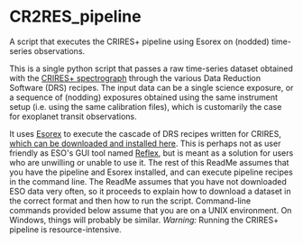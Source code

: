 # CR2RES_pipeline
A script that executes the CRIRES+ pipeline using Esorex on (nodded) time-series observations.


This is a single python script that passes a raw time-series dataset obtained with the [CRIRES+ spectrograph](https://www.eso.org/sci/facilities/develop/instruments/crires_up.html) through the various Data Reduction Software (DRS) recipes. The input data can be a single science exposure, or a sequence of (nodding) exposures obtained using the same instrument setup (i.e. using the same calibration files), which is customarily the case for exoplanet transit observations.

It uses [Esorex](https://www.eso.org/sci/software/cpl/esorex.html) to execute the cascade of DRS recipes written for CRIRES, [which can be downloaded and installed here](https://www.eso.org/sci/software/pipelines/index.html#source_kit). This is perhaps not as user friendly as ESO's GUI tool named [Reflex](https://www.eso.org/sci/software/esoreflex/), but is meant as a solution for users who are unwilling or unable to use it. The rest of this ReadMe assumes that you have the pipeline and Esorex installed, and can execute pipeline recipes in the command line. The ReadMe assumes that you have not downloaded ESO data very often, so it proceeds to explain how to download a dataset in the correct format and then how to run the script. Command-line commands provided below assume that you are on a UNIX environment. On Windows, things will probably be similar. *Warning:* Running the CRIRES+ pipeline is resource-intensive.

<!-- ## To get started
1. Go to [ESO's raw data archive](http://archive.eso.org/eso/eso_archive_main.html) and search for the target you wish to observe (select ESPRESSO as the instrument and increase the maximum number of returned rows to a large number to make sure you retrieve all science exposures).
2. If the target has been observed multiple times, there may be many e.g. transit datasets in the archive. Select the observations that were taken on a single date, while making sure that they indeed use the same instrument mode.
3. Request these while ticking the '+ raw calibrations' button, to use ESO's Calselector tool to automatically fish out the right calibration files that the pipeline will need (flats, darks, etc.). Download the bash-script provided by ESO that will allow you to download the data from the command line.
4. For some reason, the Calselector does not include CONTAM_FP calibration exposures, which we need to download manually. Go back to the [raw data archive](http://archive.eso.org/eso/eso_archive_main.html), and use the Start & End dates, query all ESPRESSO observations taken within a day of the observations you just requested (i.e. without specifying a target). With CTRL-F, search for CONTAM_FP. There should be multiple such exposures on the day of your observations, each corresponding to one of the two detector binning and resolution-modes (1x1, 2x1, UHR, etc.). Request these without the calselector option, giving you a second bash script.
5. Execute both bash scripts in the command line (i.e. `bash downloadRequest1234568.sh`). It will require authorisation using the ESO user account with which you requested the data. This creates a folder named `data_with_raw_calibs`, as well as the two CONTAM_FP files that you requested separately. Move these into the `data_with_raw_calibs` folder. The script will figure out which of the two binning factors to use.
6. The fits files are compressed (they have the extension .fits.Z). Uncompress them by running `uncompress *.Z`
or `gunzip *.Z` in the command line.
7. Determine whether the observations were taken with the secondary fiber B on sky or with the Fabry-Perot, and in what
binning mode the data were taken. To check which read-out mode your exposures were obtained in, open a random science frame and search for the `HIERARCH ESO DET BINX` and `HIERARCH ESO DET BINY` keywords in the fits header. These tell you the binning factor.
8. Run the script as `python3 espresso_pipeline.py inpath outpath binning fiber_B`. In this example, the inpath variable would point to the `data_with_raw_calibs` folder; outpath to a *local* folder on your machine (remote folders or folders on external drives are sometimes problematic because they may use different file systems, giving you an OS-error in python). The `binning` variable should be set to the correct binning factor of your observations, e.g. `1x1` or `2x1`.
Set the fiber_B variable to FP for observations taken with the Fabry-Perot, or sky if fiber B is on sky.
By default, observations are assumed to be in `2x1` mode and with Fiber B on sky. If that is correct, the last two
input variables can be omitted, e.g. as `python3 espresso_pipeline.py inpath outpath`.
9. Reducing a single dataset on my laptop takes hours, many GBs of disk space and close to 16 GB of RAM. The latter could be a problem (my laptop has 4GB of RAM only): If your computer does not have sufficient RAM available, the code will crash halfway through. To alleviate this, you can assign swap memory to increase your RAM capacity, as follows.  (adopted from <https://linuxize.com/post/create-a-linux-swap-file/>). Although this is much slower than using RAM, at least it will allow you to run the pipeline even if you don't have enough RAM.<br>
   `sudo dd if=/dev/zero of=/swapfile bs=1024 count=10000000`<br>
   `sudo chmod 600 /swapfile`<br>
   `sudo mkswap /swapfile`<br>
   `sudo swapon /swapfile`<br>
   To see that it has worked, hit `sudo swapon -show`.

<br>
<br>
After a few hours, this should have provided you with pipeline-reduced ESPRESSO data! -->
